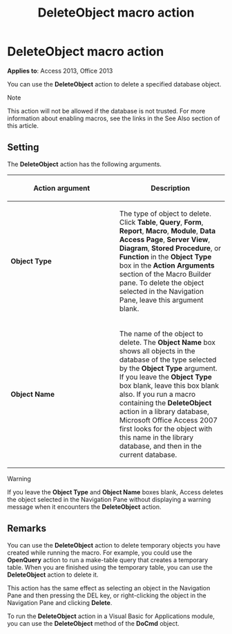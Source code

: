 ﻿---
title: DeleteObject macro action
TOCTitle: DeleteObject macro action
ms:assetid: a8deb2a7-4e73-8696-b8c1-3a3939d813f7
ms:mtpsurl: https://msdn.microsoft.com/library/Ff821415(v=office.15)
ms:contentKeyID: 48546912
ms.date: 09/18/2015
mtps_version: v=office.15
f1_keywords:
- vbaac10.chm152112
f1_categories:
- Office.Version=v15
---

# DeleteObject macro action


**Applies to**: Access 2013, Office 2013

You can use the **DeleteObject** action to delete a specified database object.


> [!NOTE]
> This action will not be allowed if the database is not trusted. For more information about enabling macros, see the links in the See Also section of this article.

## Setting

The **DeleteObject** action has the following arguments.

<table>
<colgroup>
<col style="width: 50%" />
<col style="width: 50%" />
</colgroup>
<thead>
<tr class="header">
<th><p>Action argument</p></th>
<th><p>Description</p></th>
</tr>
</thead>
<tbody>
<tr class="odd">
<td><p><strong>Object Type</strong></p></td>
<td><p>The type of object to delete. Click <strong>Table</strong>, <strong>Query</strong>, <strong>Form</strong>, <strong>Report</strong>, <strong>Macro</strong>, <strong>Module</strong>, <strong>Data Access Page</strong>, <strong>Server View</strong>, <strong>Diagram</strong>, <strong>Stored Procedure</strong>, or <strong>Function</strong> in the <strong>Object Type</strong> box in the <strong>Action Arguments</strong> section of the Macro Builder pane. To delete the object selected in the Navigation Pane, leave this argument blank.</p></td>
</tr>
<tr class="even">
<td><p><strong>Object Name</strong></p></td>
<td><p>The name of the object to delete. The <strong>Object Name</strong> box shows all objects in the database of the type selected by the <strong>Object Type</strong> argument. If you leave the <strong>Object Type</strong> box blank, leave this box blank also. If you run a macro containing the <strong>DeleteObject</strong> action in a library database, Microsoft Office Access 2007 first looks for the object with this name in the library database, and then in the current database.</p></td>
</tr>
</tbody>
</table>



> [!WARNING]
> If you leave the **Object Type** and **Object Name** boxes blank, Access deletes the object selected in the Navigation Pane without displaying a warning message when it encounters the **DeleteObject** action.



## Remarks

You can use the **DeleteObject** action to delete temporary objects you have created while running the macro. For example, you could use the **OpenQuery** action to run a make-table query that creates a temporary table. When you are finished using the temporary table, you can use the **DeleteObject** action to delete it.

This action has the same effect as selecting an object in the Navigation Pane and then pressing the DEL key, or right-clicking the object in the Navigation Pane and clicking **Delete**.

To run the **DeleteObject** action in a Visual Basic for Applications module, you can use the **DeleteObject** method of the **DoCmd** object.

